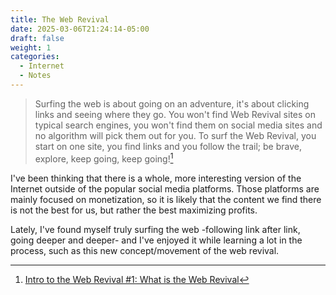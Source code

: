 ```yaml
---
title: The Web Revival
date: 2025-03-06T21:24:14-05:00
draft: false
weight: 1
categories:
  - Internet
  - Notes
---
```


> Surfing the web is about going on an adventure, it's about clicking links and seeing where they go. You won't find Web Revival sites on typical search engines, you won't find them on social media sites and no algorithm will pick them out for you. To surf the Web Revival, you start on one site, you find links and you follow the trail; be brave, explore, keep going, keep going![^1]

I've been thinking that there is a whole, more interesting version of the Internet outside of the popular social media platforms. Those platforms are mainly focused on monetization, so it is likely that the content we find there is not the best for us, but rather the best maximizing profits.

Lately, I've found myself truly surfing the web -following link after link, going deeper and deeper- and I've enjoyed it while learning a lot in the process, such as this new concept/movement of the web revival.

[^1]: [Intro to the Web Revival #1: What is the Web Revival](https://thoughts.melonking.net/guides/introduction-to-the-web-revival-1-what-is-the-web-revival)